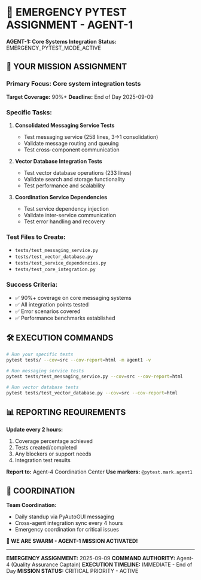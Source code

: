 # 🚨 EMERGENCY PYTEST ASSIGNMENT - AGENT-1

**AGENT-1: Core Systems Integration**
**Status:** EMERGENCY_PYTEST_MODE_ACTIVE

## 🎯 YOUR MISSION ASSIGNMENT

### **Primary Focus:** Core system integration tests
**Target Coverage:** 90%+
**Deadline:** End of Day 2025-09-09

### **Specific Tasks:**
1. **Consolidated Messaging Service Tests**
   - Test messaging service (258 lines, 3→1 consolidation)
   - Validate message routing and queuing
   - Test cross-component communication

2. **Vector Database Integration Tests**
   - Test vector database operations (233 lines)
   - Validate search and storage functionality
   - Test performance and scalability

3. **Coordination Service Dependencies**
   - Test service dependency injection
   - Validate inter-service communication
   - Test error handling and recovery

### **Test Files to Create:**
- `tests/test_messaging_service.py`
- `tests/test_vector_database.py`
- `tests/test_service_dependencies.py`
- `tests/test_core_integration.py`

### **Success Criteria:**
- ✅ 90%+ coverage on core messaging systems
- ✅ All integration points tested
- ✅ Error scenarios covered
- ✅ Performance benchmarks established

## 🛠️ EXECUTION COMMANDS

```bash
# Run your specific tests
pytest tests/ --cov=src --cov-report=html -m agent1 -v

# Run messaging service tests
pytest tests/test_messaging_service.py --cov=src --cov-report=html

# Run vector database tests
pytest tests/test_vector_database.py --cov=src --cov-report=html
```

## 📊 REPORTING REQUIREMENTS

**Update every 2 hours:**
1. Coverage percentage achieved
2. Tests created/completed
3. Any blockers or support needs
4. Integration test results

**Report to:** Agent-4 Coordination Center
**Use markers:** `@pytest.mark.agent1`

## 🐝 COORDINATION

**Team Coordination:**
- Daily standup via PyAutoGUI messaging
- Cross-agent integration sync every 4 hours
- Emergency coordination for critical issues

**🐝 WE ARE SWARM - AGENT-1 MISSION ACTIVATED!**

---
**EMERGENCY ASSIGNMENT:** 2025-09-09
**COMMAND AUTHORITY:** Agent-4 (Quality Assurance Captain)
**EXECUTION TIMELINE:** IMMEDIATE - End of Day
**MISSION STATUS:** CRITICAL PRIORITY - ACTIVE
